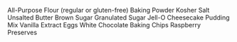 All-Purpose Flour (regular or gluten-free)
Baking Powder
Kosher Salt
Unsalted Butter
Brown Sugar
Granulated Sugar
Jell-O Cheesecake Pudding Mix
Vanilla Extract
Eggs
White Chocolate Baking Chips
Raspberry Preserves